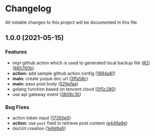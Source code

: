 # Changelog

All notable changes to this project will be documented in this file.

## 1.0.0 (2021-05-15)

### Features

- impl github action which is used to generated local backup file ([#2](https://github.com/lbwa/yuque-github-hook/issues/2)) ([885760b](https://github.com/lbwa/yuque-github-hook/commit/885760b7003e55a68bc905410667af6b231043cc))
- **action:** add sample github action config ([1884a81](https://github.com/lbwa/yuque-github-hook/commit/1884a8121b7cb20baf4525cdcd4444898cff1aea))
- **main:** create yuque doc url ([3ffa58c](https://github.com/lbwa/yuque-github-hook/commit/3ffa58c2020b956b7b42ac901e72e39f35252c8b))
- **main:** pass post body ([529efae](https://github.com/lbwa/yuque-github-hook/commit/529efaea2906a57de02035bf4a94bbbce4cf25e4))
- golang function based on tencent cloud ([0f5c280](https://github.com/lbwa/yuque-github-hook/commit/0f5c280f8b3a33106f5fab6659a1478556a37174))
- use api gateway event ([3809c35](https://github.com/lbwa/yuque-github-hook/commit/3809c3502cb9c80f1a280eb70a48b32a59a88b6f))

### Bug Fixes

- action token input ([17350e0](https://github.com/lbwa/yuque-github-hook/commit/17350e0c0e8a46896e6c5496b221226a4c090879))
- **action:** use `post` field to retrieve post content ([e449a9e](https://github.com/lbwa/yuque-github-hook/commit/e449a9ed46860ccfd583316d462dd089889d4292))
- docUrl creation ([1e9d9a5](https://github.com/lbwa/yuque-github-hook/commit/1e9d9a5d6138097beb417895101839fe6ec66275))
